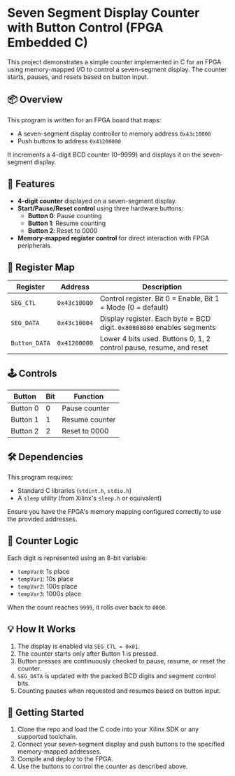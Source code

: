 # Seven Segment Display Counter with Button Control (FPGA Embedded C)

This project demonstrates a simple counter implemented in C for an FPGA using memory-mapped I/O to control a seven-segment display. The counter starts, pauses, and resets based on button input.

## 📦 Overview

This program is written for an FPGA board that maps:
- A seven-segment display controller to memory address `0x43c10000`
- Push buttons to address `0x41200000`

It increments a 4-digit BCD counter (0–9999) and displays it on the seven-segment display.

## 🧠 Features

- **4-digit counter** displayed on a seven-segment display.
- **Start/Pause/Reset control** using three hardware buttons:
  - **Button 0**: Pause counting
  - **Button 1**: Resume counting
  - **Button 2**: Reset to 0000
- **Memory-mapped register control** for direct interaction with FPGA peripherals.

## 🧾 Register Map

| Register       | Address      | Description |
|----------------|--------------|-------------|
| `SEG_CTL`      | `0x43c10000` | Control register. Bit 0 = Enable, Bit 1 = Mode (0 = default) |
| `SEG_DATA`     | `0x43c10004` | Display register. Each byte = BCD digit. `0x80808080` enables segments |
| `Button_DATA`  | `0x41200000` | Lower 4 bits used. Buttons 0, 1, 2 control pause, resume, and reset |

## 🕹️ Controls

| Button     | Bit | Function      |
|------------|-----|---------------|
| Button 0   | 0   | Pause counter |
| Button 1   | 1   | Resume counter |
| Button 2   | 2   | Reset to 0000  |

## 🛠️ Dependencies

This program requires:
- Standard C libraries (`stdint.h`, `stdio.h`)
- A `sleep` utility (from Xilinx's `sleep.h` or equivalent)

Ensure you have the FPGA's memory mapping configured correctly to use the provided addresses.

## 🧮 Counter Logic

Each digit is represented using an 8-bit variable:
- `tempVar0`: 1s place
- `tempVar1`: 10s place
- `tempVar2`: 100s place
- `tempVar3`: 1000s place

When the count reaches `9999`, it rolls over back to `0000`.

## 💡 How It Works

1. The display is enabled via `SEG_CTL = 0x01`.
2. The counter starts only after Button 1 is pressed.
3. Button presses are continuously checked to pause, resume, or reset the counter.
4. `SEG_DATA` is updated with the packed BCD digits and segment control bits.
5. Counting pauses when requested and resumes based on button input.

## 🚀 Getting Started

1. Clone the repo and load the C code into your Xilinx SDK or any supported toolchain.
2. Connect your seven-segment display and push buttons to the specified memory-mapped addresses.
3. Compile and deploy to the FPGA.
4. Use the buttons to control the counter as described above.
